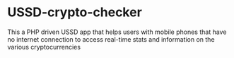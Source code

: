 # USSD-crypto-checker
This a PHP driven USSD app that helps users with mobile phones that have no internet connection to access real-time stats and information on the various cryptocurrencies
